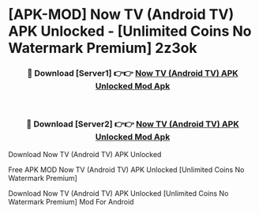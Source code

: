 # [APK-MOD] Now TV (Android TV) APK Unlocked - [Unlimited Coins No Watermark Premium] 2z3ok



<div align="center">
<h3>🔴 Download [Server1] 👉👉 <a href="https://momento.my/?title=Now_TV_(Android_TV)_APK_Unlocked">Now TV (Android TV) APK Unlocked Mod Apk</a></h3><br>

<h3>🔴 Download [Server2] 👉👉 <a href="https://momento.my/?title=Now_TV_(Android_TV)_APK_Unlocked">Now TV (Android TV) APK Unlocked Mod Apk</a></h3>
</div>



Download Now TV (Android TV) APK Unlocked 

Free APK MOD Now TV (Android TV) APK Unlocked [Unlimited Coins No Watermark Premium]

Download Now TV (Android TV) APK Unlocked [Unlimited Coins No Watermark Premium] Mod For Android
